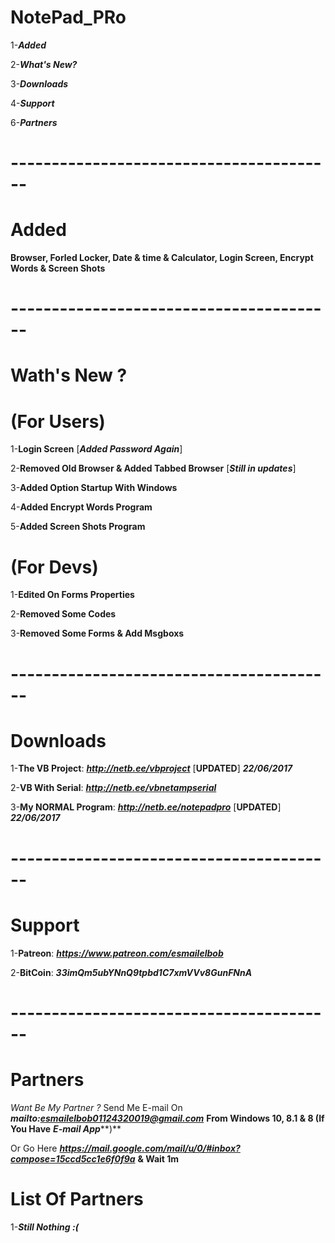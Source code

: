 # NotePad_PRo

1-***Added***

2-***What's New?***

3-***Downloads***

4-***Support***

6-***Partners***
# ----------------------------------------
# Added 

**Browser, Forled Locker, Date & time & Calculator, Login Screen, Encrypt Words & Screen Shots**
# ----------------------------------------
# Wath's New ?

# (For Users)
1-**Login Screen** [***Added Password Again***] 

2-**Removed Old Browser & Added Tabbed Browser** [***Still in updates***]

3-**Added Option Startup With Windows**

4-**Added Encrypt Words Program**

5-**Added Screen Shots Program**

# (For Devs)

1-**Edited On Forms Properties**

2-**Removed Some Codes**

3-**Removed Some Forms & Add Msgboxs**
# ----------------------------------------
# Downloads

1-**The VB Project**: ***http://netb.ee/vbproject*** [**UPDATED**] ***22/06/2017***

2-**VB With Serial**:  ***http://netb.ee/vbnetampserial***

3-**My NORMAL Program**:  ***http://netb.ee/notepadpro*** [**UPDATED**] ***22/06/2017***
# ----------------------------------------
# Support

1-**Patreon**: ***https://www.patreon.com/esmailelbob***

2-**BitCoin**: ***33imQm5ubYNnQ9tpbd1C7xmVVv8GunFNnA***
# ----------------------------------------
# Partners

*Want Be My Partner ?*
Send Me E-mail On ***mailto:esmailelbob01124320019@gmail.com*** **From Windows 10, 8.1 & 8 (If You Have** ***E-mail App*****)**

Or Go Here ***https://mail.google.com/mail/u/0/#inbox?compose=15ccd5cc1e6f0f9a*** **& Wait 1m**

# List Of Partners

1-***Still Nothing :(***
